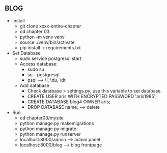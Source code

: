 ## BLOG
- Install
    - git clone xxxx-entire-chapter
    - cd chapter 03
    - python -m venv venv
    - source ./venv/bin/activate
    - pip install -r requirements.txt
- Set Database
    - sudo service postgresql start
    - Access database:
        - sudo su
        - su - postgresql
        - psql --> \l, \du, \dt
    - Add database
        - Check database > settings.py, use this variable to set database.
        - CREATE USER aris WITH ENCRYPTED PASSWORD 'aris1985';
        - CREATE DATABASE blog4 OWNER aris;
        - DROP DATABASE name; --> delete 
- Run
    - cd chapter03/mysite
    - python manage.py makemigrations
    - python manage.py migrate
    - python manage.py runserver
    - localhost:8000/admin --> admin panel
    - localhost:8000/blog --> blog frontpage
